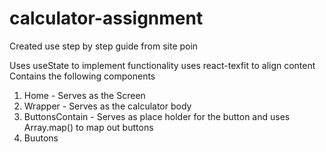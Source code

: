 # calculator-assignment

Created use step by step guide from site poin

Uses useState to implement functionality
uses react-texfit to align content
Contains the following components
1. Home -  Serves as the Screen
2. Wrapper - Serves as the calculator body
3. ButtonsContain - Serves as place holder for the button and uses Array.map() to map out buttons
4. Buutons
